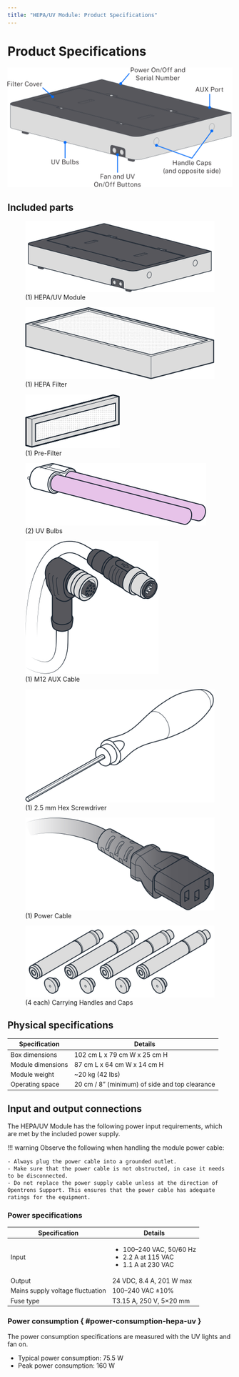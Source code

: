 ```yaml
---
title: "HEPA/UV Module: Product Specifications"
---
```


# Product Specifications

![Labeled HEPA/UV Module diagram](images/hepa-uv-diagram.svg "Labeled HEPA/UV Module diagram")

## Included parts

<div class="parts-list">
<figure>
  <img src="../images/parts-list/hepa-uv-module.svg" alt="HEPA/UV Module" title="HEPA/UV Module" />
  <figcaption>(1) HEPA/UV Module</figcaption>
</figure>

<figure>
  <img src="../images/parts-list/hepa-filter.svg" alt="HEPA Filter" title="HEPA Filter" />
  <figcaption>(1) HEPA Filter</figcaption>
</figure>

<figure>
  <img src="../images/parts-list/pre-filter.svg" alt="Pre-Filter" title="Pre-Filter" width="50%"/>
  <figcaption>(1) Pre-Filter</figcaption>
</figure>

<figure>
  <img src="../images/parts-list/uv-bulb.svg" alt="UV Bulbs" title="UV Bulbs" />
  <figcaption>(2) UV Bulbs</figcaption>
</figure>

<figure>
  <img src="../images/parts-list/aux-cable.svg" alt="M12 AUX Cable" title="M12 AUX Cable" />
  <figcaption>(1) M12 AUX Cable</figcaption>
</figure>

<figure>
  <img src="../images/parts-list/2-5-mm-hex-screwdriver.svg" alt="2.5 mm Hex Screwdriver" title="2.5 mm Hex Screwdriver" />
  <figcaption>(1) 2.5 mm Hex Screwdriver</figcaption>
</figure>

<figure>
  <img src="../images/parts-list/power-cable.svg" alt="Power Cable" title="Power Cable" />
  <figcaption>(1) Power Cable</figcaption>
</figure>

<figure>
  <img src="../images/parts-list/carrying-handles-caps.svg" alt="Carrying Handles and Caps" title="Carrying Handles and Caps" />
  <figcaption>(4 each) Carrying Handles and Caps</figcaption>
</figure>
</div>

## Physical specifications

| Specification | Details |
|---|---|
| Box dimensions | 102 cm L x 79 cm W x 25 cm H |
| Module dimensions | 87 cm L x 64 cm W x 14 cm H |
| Module weight | ~20 kg (42 lbs) |
| Operating space | 20 cm / 8” (minimum) of side and top clearance |

## Input and output connections

The HEPA/UV Module has the following power input requirements, which are met by the included power supply.

!!! warning
    Observe the following when handling the module power cable:

    - Always plug the power cable into a grounded outlet.
    - Make sure that the power cable is not obstructed, in case it needs to be disconnected.
    - Do not replace the power supply cable unless at the direction of Opentrons Support. This ensures that the power cable has adequate ratings for the equipment.

### Power specifications

| Specification | Details |
|---|---|
| Input | <ul><li>100–240 VAC, 50/60 Hz</li><li>2.2 A at 115 VAC</li><li>1.1 A at 230 VAC</li></ul> |
| Output | 24 VDC, 8.4 A, 201 W max |
| Mains supply voltage fluctuation | 100–240 VAC ±10% |
| Fuse type | T3.15 A, 250 V, 5×20 mm |

### Power consumption { #power-consumption-hepa-uv }

The power consumption specifications are measured with the UV lights and fan on.

- Typical power consumption: 75.5 W
- Peak power consumption: 160 W

